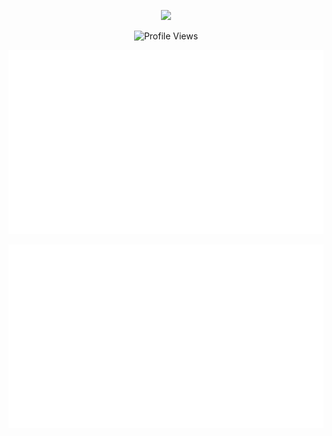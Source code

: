 
<p align="center"> <img src = "https://discord.c99.nl/widget/theme-4/978750269481418792.png" /> </p>
<p align="center"> <img src="https://gpvc.arturio.dev/sayborduu" alt="Profile Views" /> </p>

<p align="center"> <img src = "https://raw.githubusercontent.com/sayborduu/github-stats/master/generated/overview.svg" /> </p>
<p align="center"> <img src = "https://raw.githubusercontent.com/sayborduu/github-stats/master/generated/languages.svg" /> </p>
